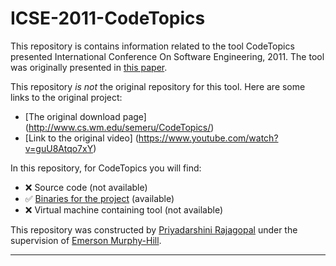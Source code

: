 # ICSE-2011-CodeTopics

This repository is contains information related to the tool CodeTopics presented International Conference On Software Engineering, 2011. The tool was originally presented in [this paper](http://dl.acm.org/citation.cfm?doid=1985793.1985988).

This repository _is not_ the original repository for this tool. Here are some links to the original project:
* [The original download page] (http://www.cs.wm.edu/semeru/CodeTopics/)
* [Link to the original video] (https://www.youtube.com/watch?v=guU8Atqo7xY)

In this repository, for CodeTopics you will find:
* :x: Source code (not available)
* :white_check_mark: [Binaries for the project](https://github.com/SoftwareEngineeringToolDemos/ICSE-2011-CodeTopics/tree/master/Binaries) (available)
* :x: Virtual machine containing tool (not available)

This repository was constructed by [Priyadarshini Rajagopal](https://github.com/PriyadarshiniRajagopal) under the supervision of [Emerson Murphy-Hill](https://github.com/CaptainEmerson).  

***
